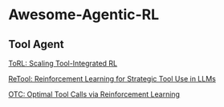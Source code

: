 # Awesome-Agentic-RL

## Tool Agent

[ToRL: Scaling Tool-Integrated RL](https://arxiv.org/abs/2503.23383)

[ReTool: Reinforcement Learning for Strategic Tool Use in LLMs](https://arxiv.org/pdf/2504.11536)

[OTC: Optimal Tool Calls via Reinforcement Learning](https://arxiv.org/pdf/2504.14870)
